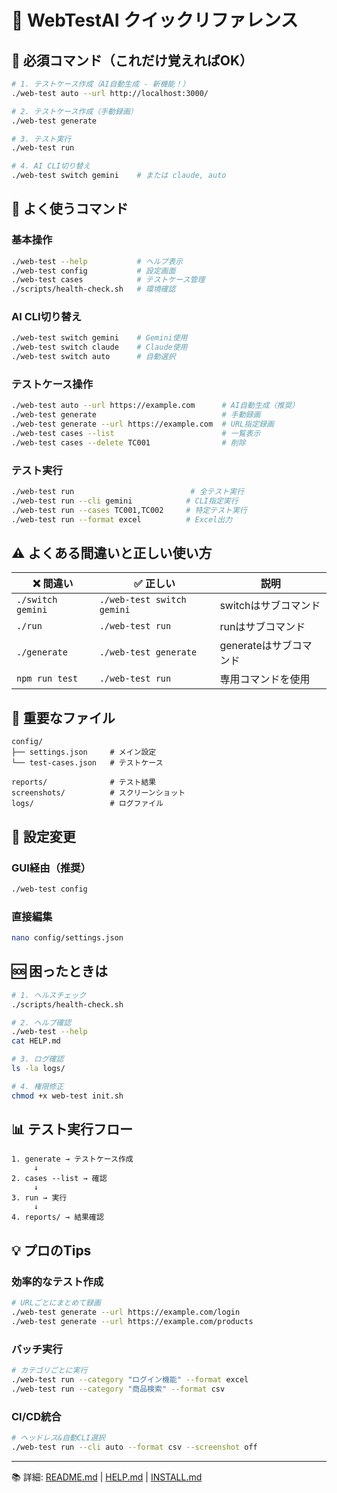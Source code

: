 # 🚀 WebTestAI クイックリファレンス

## 📌 必須コマンド（これだけ覚えればOK）

```bash
# 1. テストケース作成（AI自動生成 - 新機能！）
./web-test auto --url http://localhost:3000/

# 2. テストケース作成（手動録画）
./web-test generate

# 3. テスト実行
./web-test run

# 4. AI CLI切り替え
./web-test switch gemini    # または claude, auto
```

## 🎯 よく使うコマンド

### 基本操作
```bash
./web-test --help           # ヘルプ表示
./web-test config           # 設定画面
./web-test cases            # テストケース管理
./scripts/health-check.sh   # 環境確認
```

### AI CLI切り替え
```bash
./web-test switch gemini    # Gemini使用
./web-test switch claude    # Claude使用
./web-test switch auto      # 自動選択
```

### テストケース操作
```bash
./web-test auto --url https://example.com      # AI自動生成（推奨）
./web-test generate                            # 手動録画
./web-test generate --url https://example.com  # URL指定録画
./web-test cases --list                        # 一覧表示
./web-test cases --delete TC001                # 削除
```

### テスト実行
```bash
./web-test run                          # 全テスト実行
./web-test run --cli gemini            # CLI指定実行
./web-test run --cases TC001,TC002     # 特定テスト実行
./web-test run --format excel          # Excel出力
```

## ⚠️ よくある間違いと正しい使い方

| ❌ 間違い | ✅ 正しい | 説明 |
|----------|----------|------|
| `./switch gemini` | `./web-test switch gemini` | switchはサブコマンド |
| `./run` | `./web-test run` | runはサブコマンド |
| `./generate` | `./web-test generate` | generateはサブコマンド |
| `npm run test` | `./web-test run` | 専用コマンドを使用 |

## 📁 重要なファイル

```
config/
├── settings.json     # メイン設定
└── test-cases.json   # テストケース

reports/              # テスト結果
screenshots/          # スクリーンショット
logs/                 # ログファイル
```

## 🔧 設定変更

### GUI経由（推奨）
```bash
./web-test config
```

### 直接編集
```bash
nano config/settings.json
```

## 🆘 困ったときは

```bash
# 1. ヘルスチェック
./scripts/health-check.sh

# 2. ヘルプ確認
./web-test --help
cat HELP.md

# 3. ログ確認
ls -la logs/

# 4. 権限修正
chmod +x web-test init.sh
```

## 📊 テスト実行フロー

```
1. generate → テストケース作成
     ↓
2. cases --list → 確認
     ↓
3. run → 実行
     ↓
4. reports/ → 結果確認
```

## 💡 プロのTips

### 効率的なテスト作成
```bash
# URLごとにまとめて録画
./web-test generate --url https://example.com/login
./web-test generate --url https://example.com/products
```

### バッチ実行
```bash
# カテゴリごとに実行
./web-test run --category "ログイン機能" --format excel
./web-test run --category "商品検索" --format csv
```

### CI/CD統合
```bash
# ヘッドレス&自動CLI選択
./web-test run --cli auto --format csv --screenshot off
```

---
📚 詳細: [README.md](README.md) | [HELP.md](HELP.md) | [INSTALL.md](INSTALL.md)